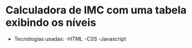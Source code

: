 # Calculadora de IMC com uma tabela exibindo os níveis

- Tecnologias usadas:
    -HTML
    -CSS
    -Javascript
  
